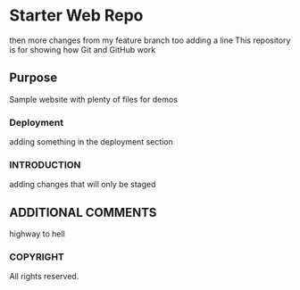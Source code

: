 # Starter Web Repo
then more changes from my feature branch too
adding a line
This repository is for showing how Git and GitHub work

## Purpose

Sample website with plenty of files for demos

### Deployment

adding something in the deployment section

### INTRODUCTION

adding changes that will only be staged

## ADDITIONAL COMMENTS

highway to hell

### COPYRIGHT

All rights reserved.